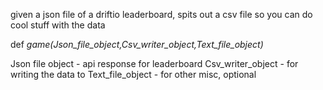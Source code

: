 given a json file of a driftio leaderboard, spits out a csv file so you can do cool stuff with the data

def *game(Json_file_object,Csv_writer_object,Text_file_object)*

Json file object - api response for leaderboard
Csv_writer_object - for writing the data to
Text_file_object - for other misc, optional
